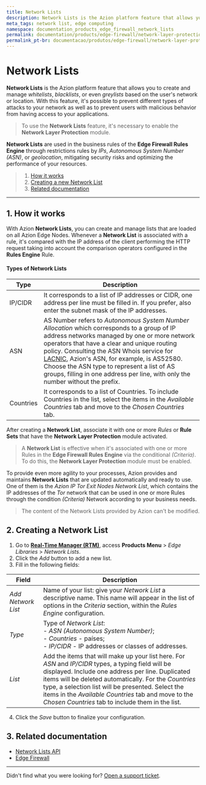 ```yaml
---
title: Network Lists
description: Network Lists is the Azion platform feature that allows you to create and manage whitelists
meta_tags: network list, edge computing
namespace: documentation_products_edge_firewall_network_lists
permalink: documentation/products/edge-firewall/network-layer-protection/network-lists
permalink_pt-br: documentacao/produtos/edge-firewall/network-layer-protection/network-lists
---
```

# Network Lists

**Network Lists** is the Azion platform feature that allows you to create and manage *whitelists*, *blacklists*, or even *greylists* based on the user's network or location. With this feature, it's possible to prevent different types of attacks to your network as well as to prevent users with malicious behavior from having access to your applications.

> To use the **Network Lists** feature, it's necessary to enable the **Network Layer Protection** module.

**Network Lists** are used in the business rules of the **Edge Firewall Rules Engine** through restrictions rules by *IPs*, *Autonomous System Number (ASN)*, or *geolocation*, mitigating security risks and optimizing the performance of your resources.

> 1. [How it works](#how-it-works)
> 2. [Creating a new Network List](#create-a-new-list)
> 3. [Related documentation](#related-documentation)

---

## 1. How it works 

With Azion **Network Lists**, you can create and manage lists that are loaded on all Azion Edge Nodes. Whenever a **Network List** is associated with a rule, it's compared with the IP address of the client performing the HTTP request taking into account the comparison operators configured in the **Rules Engine** Rule.

#### Types of Network Lists

| Type      | Description                                                                                                                                                        |
|-----------|--------------------------------------------------------------------------------------------------------------------------------------------------------------------|
| IP/CIDR   | It corresponds to a list of IP addresses or CIDR, one address per line must be filled in. If you prefer, also enter the subnet mask of the IP addresses.           |
| ASN       | AS Number refers to *Autonomous System Number Allocation* which corresponds to a group of IP address networks managed by one or more network operators that have a clear and unique routing policy. Consulting the ASN Whois service for [LACNIC](http://lacnic.net/cgi-bin/lacnic/whois?lg=EN), Azion's ASN, for example, is AS52580. Choose the ASN type to represent a list of AS groups, filling in one address per line, with only the number without the prefix. |
| Countries | It corresponds to a list of Countries. To include Countries in the list, select the items in the *Available Countries* tab and move to the *Chosen Countries* tab. |

After creating a **Network List**, associate it with one or more *Rules* or **Rule Sets** that have the **Network Layer Protection** module activated.

> A **Network List** is effective when it's associated with one or more Rules in the **Edge Firewall Rules Engine** via the conditional *(Criteria)*. To do this, the **Network Layer Protection** module must be enabled.

To provide even more agility to your processes, Azion provides and maintains **Network Lists** that are updated automatically and ready to use. One of them is the *Azion IP Tor Exit Nodes* *Network List*, which contains the IP addresses of the *Tor* network that can be used in one or more Rules through the condition *(Criteria)* Network according to your business needs.

> The content of the Network Lists provided by Azion can't be modified.

## 2. Creating a Network List 

1. Go to [**Real-Time Manager (RTM)**](https://manager.azion.com/), access **Products Menu** > *Edge Libraries* > *Network Lists*.
2. Click the *Add* button to add a new list.
3. Fill in the following fields:

  | Field              | Description                                                                                                                                                                                    |
  |--------------------|------------------------------------------------------------------------------------------------------------------------------------------------------------------------------------------------|
  | *Add Network List* | Name of your list: give your *Network List* a descriptive name. This name will appear in the list of options in the *Criteria* section, within the *Rules Engine* configuration.               |
  | *Type*             | Type of *Network List*: <br/> - *ASN (Autonomous System Number)*; <br/> - *Countries* - países; <br/> - *IP/CIDR* - IP addresses or classes of addresses.                                      | 
  | *List*             | Add the items that will make up your list here. For *ASN* and *IP/CIDR* types, a typing field will be displayed. Include one address per line. Duplicated items will be deleted automatically. For the *Countries* type, a selection list will be presented. Select the items in the *Available Countries* tab and move to the *Chosen Countries* tab to include them in the list. |

4. Click the *Save* button to finalize your configuration.

## 3. Related documentation 

* [Network Lists API](https://www.azion.com/en/documentation/products/api/v3/network-lists/)
* [Edge Firewall](https://www.azion.com/en/documentation/products/edge-firewall/)

---

Didn't find what you were looking for? [Open a support ticket](https://tickets.azion.com/).